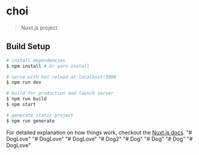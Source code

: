 # choi

> Nuxt.js project

## Build Setup

``` bash
# install dependencies
$ npm install # Or yarn install

# serve with hot reload at localhost:3000
$ npm run dev

# build for production and launch server
$ npm run build
$ npm start

# generate static project
$ npm run generate
```

For detailed explanation on how things work, checkout the [Nuxt.js docs](https://github.com/nuxt/nuxt.js).
"# DogLove" 
"# DogLove" 
"# DogLove" 
"# Dog2" 
"# Dog" 
"# Dog" 
"# Dog" 
"# DogLove" 
